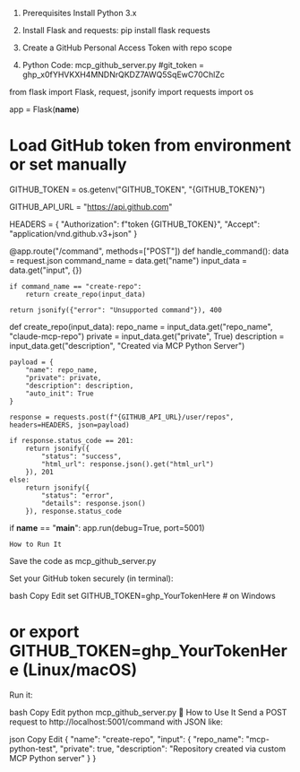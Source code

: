 1. Prerequisites
Install Python 3.x

2. Install Flask and requests:
pip install flask requests

3. Create a GitHub Personal Access Token with repo scope

4.  Python Code: mcp_github_server.py
   #git_token = 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

from flask import Flask, request, jsonify
import requests
import os

app = Flask(__name__)

# Load GitHub token from environment or set manually
GITHUB_TOKEN = os.getenv("GITHUB_TOKEN", "{GITHUB_TOKEN}")

GITHUB_API_URL = "https://api.github.com"

HEADERS = {
    "Authorization": f"token {GITHUB_TOKEN}",
    "Accept": "application/vnd.github.v3+json"
}


@app.route("/command", methods=["POST"])
def handle_command():
    data = request.json
    command_name = data.get("name")
    input_data = data.get("input", {})

    if command_name == "create-repo":
        return create_repo(input_data)

    return jsonify({"error": "Unsupported command"}), 400


def create_repo(input_data):
    repo_name = input_data.get("repo_name", "claude-mcp-repo")
    private = input_data.get("private", True)
    description = input_data.get("description", "Created via MCP Python Server")

    payload = {
        "name": repo_name,
        "private": private,
        "description": description,
        "auto_init": True
    }

    response = requests.post(f"{GITHUB_API_URL}/user/repos", headers=HEADERS, json=payload)

    if response.status_code == 201:
        return jsonify({
            "status": "success",
            "html_url": response.json().get("html_url")
        }), 201
    else:
        return jsonify({
            "status": "error",
            "details": response.json()
        }), response.status_code


if __name__ == "__main__":
    app.run(debug=True, port=5001)

    How to Run It
Save the code as mcp_github_server.py

Set your GitHub token securely (in terminal):

bash
Copy
Edit
set GITHUB_TOKEN=ghp_YourTokenHere  # on Windows
# or export GITHUB_TOKEN=ghp_YourTokenHere (Linux/macOS)
Run it:

bash
Copy
Edit
python mcp_github_server.py
📡 How to Use It
Send a POST request to http://localhost:5001/command with JSON like:

json
Copy
Edit
{
  "name": "create-repo",
  "input": {
    "repo_name": "mcp-python-test",
    "private": true,
    "description": "Repository created via custom MCP Python server"
  }
}

